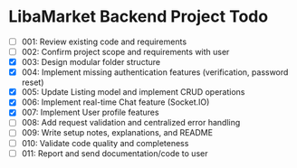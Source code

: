 # LibaMarket Backend Project Todo

- [ ] 001: Review existing code and requirements
- [ ] 002: Confirm project scope and requirements with user
- [X] 003: Design modular folder structure
- [X] 004: Implement missing authentication features (verification, password reset)
- [X] 005: Update Listing model and implement CRUD operations
- [X] 006: Implement real-time Chat feature (Socket.IO)
- [X] 007: Implement User profile features
- [ ] 008: Add request validation and centralized error handling
- [ ] 009: Write setup notes, explanations, and README
- [ ] 010: Validate code quality and completeness
- [ ] 011: Report and send documentation/code to user
